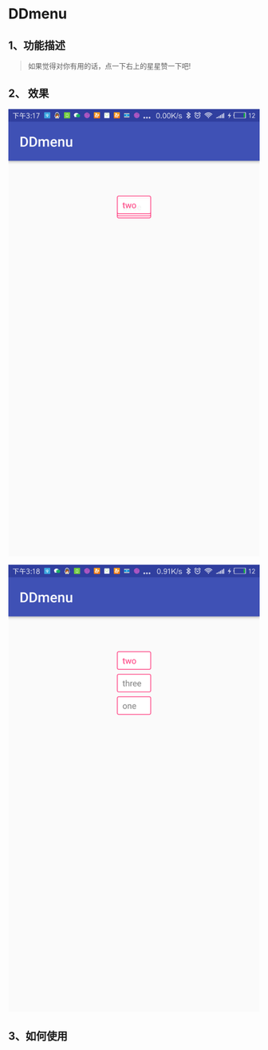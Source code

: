 # DDmenu
## 1、功能描述

> 如果觉得对你有用的话，点一下右上的星星赞一下吧!

## 2、 效果 

<p align="center">
  <img src="https://github.com/zhzhh7378/DDmenu/blob/master/device-2017-08-10-151737.png">
</p>
<p align="center">
  <img src="https://github.com/zhzhh7378/DDmenu/blob/master/device-2017-08-10-151808.png">
</p>

## 3、如何使用
